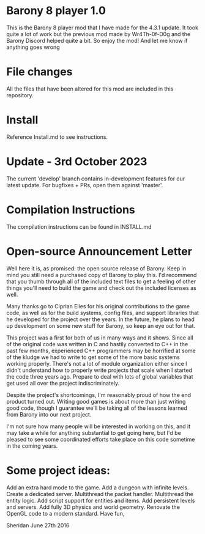 # Barony 8 player 1.0

This is the Barony 8 player mod that I have made for the 4.3.1 update.
It took quite a lot of work but the previous mod made by Wr4Th-0f-D0g and the Barony Discord helped quite a bit.
So enjoy the mod!
And let me know if anything goes wrong

# File changes

All the files that have been altered for this mod are included in this repository.

# Install

Reference Install.md to see instructions.

# Update - 3rd October 2023

The current 'develop' branch contains in-development features for our latest update. For bugfixes + PRs, open them against 'master'.

# Compilation Instructions

The compilation instructions can be found in INSTALL.md

# Open-source Announcement Letter

Well here it is, as promised: the open source release of Barony. Keep in mind you still need a purchased copy of Barony to play this. I'd recommend that you thumb through all of the included text files to get a feeling of other things you'll need to build the game and check out the included licenses as well.

Many thanks go to Ciprian Elies for his original contributions to the game code, as well as for the build systems, config files, and support libraries that he developed for the project over the years. In the future, he plans to head up development on some new stuff for Barony, so keep an eye out for that.

This project was a first for both of us in many ways and it shows. Since all of the original code was written in C and hastily converted to C++ in the past few months, experienced C++ programmers may be horrified at some of the kludge we had to write to get some of the more basic systems working properly. There's not a lot of module organization either since I didn't understand how to properly write projects that scale when I started the code three years ago. Prepare to deal with lots of global variables that get used all over the project indiscriminately.

Despite the project's shortcomings, I'm reasonably proud of how the end product turned out. Writing good games is about more than just writing good code, though I guarantee we'll be taking all of the lessons learned from Barony into our next project.

I'm not sure how many people will be interested in working on this, and it may take a while for anything substantial to get going here, but I'd be pleased to see some coordinated efforts take place on this code sometime in the coming years.

# Some project ideas:

Add an extra hard mode to the game.
Add a dungeon with infinite levels.
Create a dedicated server.
Multithread the packet handler.
Multithread the entity logic.
Add script support for entities and items.
Add persistent levels and servers.
Add fully 3D physics and world geometry.
Renovate the OpenGL code to a modern standard.
Have fun,

Sheridan June 27th 2016




